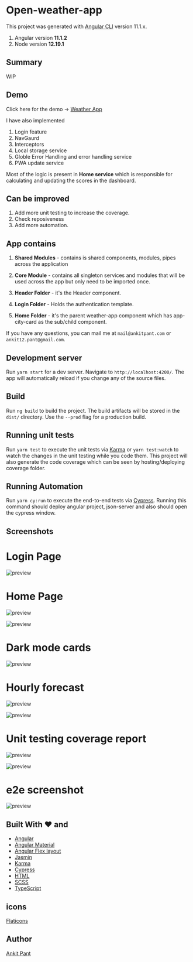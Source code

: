 # Open-weather-app

This project was generated with [Angular CLI](https://github.com/angular/angular-cli) version 11.1.x.

1. Angular version **11.1.2**
2. Node version **12.19.1**

## Summary

WIP

## Demo

Click here for the demo -> [Weather App](https://google.com)

I have also implemented

1. Login feature
2. NavGaurd
3. Interceptors
4. Local storage service
5. Globle Error Handling and error handling service
6. PWA update service

Most of the logic is present in **Home service**
which is responsible for calculating and updating the
scores in the dashboard.

## Can be improved

1. Add more unit testing to increase the coverage.
2. Check reposiveness
3. Add more automation.

## App contains

1. **Shared Modules** - contains is shared components, modules, pipes across the application

2. **Core Module** - contains all singleton services and modules that will be used across the app but only need to be imported once.

3. **Header Folder** - it's the Header component.

4. **Login Folder** - Holds the authentication template.

5. **Home Folder** - it's the parent weather-app component which has app-city-card
   as the sub/child component.

If you have any questions, you can mail me at `mail@ankitpant.com` or `ankit12.pant@gmail.com`.

## Development server

Run `yarn start` for a dev server. Navigate to `http://localhost:4200/`. The app will automatically reload if you change any of the source files.

## Build

Run `ng build` to build the project. The build artifacts will be stored in the `dist/` directory. Use the `--prod` flag for a production build.

## Running unit tests

Run `yarn test` to execute the unit tests via [Karma](https://karma-runner.github.io/latest/index.html)
or `yarn test:watch` to watch the changes in the unit testing while you code them.
This project will also generate the code coverage which can be seen by hosting/deploying
coverage folder.

## Running Automation

Run `yarn cy:run` to execute the end-to-end tests via [Cypress](https://www.cypress.io/).
Running this command should deploy angular project, json-server and also should
open the cypress window.

## Screenshots

# Login Page

![preview](https://raw.githubusercontent.com/ankypant/open-weather-app/master/src/assets/screenshots/login-page.png)

# Home Page

![preview](https://raw.githubusercontent.com/ankypant/open-weather-app/master/src/assets/screenshots/weather-5-cities.png)

![preview](https://raw.githubusercontent.com/ankypant/open-weather-app/master/src/assets/screenshots/weather-5-cities.png)

# Dark mode cards

![preview](https://raw.githubusercontent.com/ankypant/open-weather-app/master/src/assets/screenshots/dark-mode-cards.png)

# Hourly forecast

![preview](https://raw.githubusercontent.com/ankypant/open-weather-app/master/src/assets/screenshots/hourly-forecast.png)

![preview](https://raw.githubusercontent.com/ankypant/open-weather-app/master/src/assets/screenshots/hourly-forecast-scrolled.png)

# Unit testing coverage report

![preview](https://raw.githubusercontent.com/ankypant/open-weather-app/master/src/assets/screenshots/unit-testing.png)

![preview](https://raw.githubusercontent.com/ankypant/open-weather-app/master/src/assets/screenshots/coverage.png)

# e2e screenshot

![preview](https://raw.githubusercontent.com/ankypant/open-weather-app/master/src/assets/screenshots/e2e-test-cases.png)

## Built With ❤️ and

- [Angular](https://angular.io)
- [Angular Material](https://material.angular.io)
- [Angular Flex layout](https://github.com/angular/flex-layout)
- [Jasmin](https://jasmine.github.io/)
- [Karma](https://karma-runner.github.io/latest/index.html)
- [Cypress](https://www.cypress.io/)
- [HTML](https://www.w3.org/html/)
- [SCSS](https://sass-lang.com/)
- [TypeScript](http://www.typescriptlang.org/)

## icons

[Flaticons](https://www.flaticon.com/)

## Author

[Ankit Pant](https://ankitpant.com)
